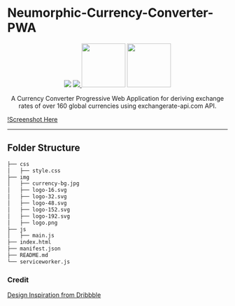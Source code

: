 # Neumorphic-Currency-Converter-PWA

<p align="center">
<img src="https://img.shields.io/github/repo-size/frankiefab100/Neumorphic-Currency-Converter-PWA?color=green&label=project%20size" />


<a href="https://app.netlify.com/sites/currency-exrate-converter/deploys">
<img src="https://api.netlify.com/api/v1/badges/d831b80b-40d4-473a-b552-13055a16a6da/deploy-status" />
</a>

<img src="https://forthebadge.com/images/badges/built-with-love.svg" width="100px" />

<img src="https://forthebadge.com/images/badges/open-source.svg" width="100px" />
</p>

<p align="center">A Currency Converter Progressive Web Application for deriving exchange rates of over 160 global currencies using exchangerate-api.com API.
</p>

[!Screenshot Here]()

<hr />

## Folder Structure

```bash
├── css
│   ├── style.css
├── img
│   ├── currency-bg.jpg
│   ├── logo-16.svg
│   ├── logo-32.svg
│   ├── logo-48.svg
│   ├── logo-152.svg
│   ├── logo-192.svg
│   ├── logo.png
├── js
│   ├── main.js
├── index.html
├── manifest.json
├── README.md
└── serviceworker.js
```

### Credit
[Design Inspiration from Dribbble](https://dribbble.com/shots/4771831-Simple-currency-converter)